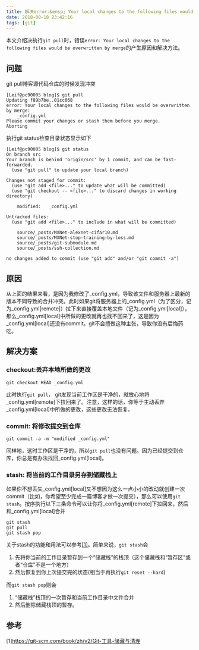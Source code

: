 ```yaml
---
title: 解决error:&ensp; Your local changes to the following files would be overwritten by merge
date: 2018-08-18 23:42:16
tags: [git]
---
```


本文介绍决执行`git pull`时，错误`error: Your local changes to the following files would be overwritten by merge`的产生原因和解决方法。
<!--more-->
## 问题
git pull博客源代码仓库的时候发现冲突

```
[Leif@pc90005 blog]$ git pull
Updating f89b7be..01cc068
error: Your local changes to the following files would be overwritten by merge:
	_config.yml
Please commit your changes or stash them before you merge.
Aborting
```
执行git status检查目录状态显示如下

```
[Leif@pc90005 blog]$ git status
On branch src
Your branch is behind 'origin/src' by 1 commit, and can be fast-forwarded.
  (use "git pull" to update your local branch)

Changes not staged for commit:
  (use "git add <file>..." to update what will be committed)
  (use "git checkout -- <file>..." to discard changes in working directory)

	modified:   _config.yml

Untracked files:
  (use "git add <file>..." to include in what will be committed)

	source/_posts/MXNet-alexnet-cifar10.md
	source/_posts/MXNet-stop-training-by-loss.md
	source/_posts/git-submodule.md
	source/_posts/ssh-collection.md

no changes added to commit (use "git add" and/or "git commit -a")

```
## 原因
从上面的结果来看，是因为我修改了\_config.yml，导致该文件和服务器上最新的版本不同导致的合并冲突。此时如果git将服务器上的\_config.yml（为了区分，记为\_config.yml[remote]）拉下来直接覆盖本地文件（记为\_config.yml[local]），那么\_config.yml[local]中所做的更改就再也找不回来了，这是因为\_config.yml[local]还没有commit。git不会擅做这种主张，导致你没有后悔药吃。

## 解决方案
### checkout:丢弃本地所做的更改
```
git checkout HEAD _config.yml
```
此时执行`git pull`， git发现当前工作区是干净的，就放心地将_config.yml[remote]下拉回来了。注意，这样的话，你等于主动丢弃\_config.yml[local]中所做的更改，这些更改无法恢复。
### commit: 将修改提交到仓库
```
git commit -a -m "modified _config.yml"
```
同样地，这时工作区是干净的，所以`git pull`也没有问题。因为已经提交到仓库，你总是有办法找回_config.yml[local]。
### stash: 将当前的工作目录另存到储藏栈上
如果你不想丢失\_config.yml[local]又不想因为这么一点小小的改动就创建一次commit（比如，你希望至少完成一篇博客才做一次提交），那么可以使用`git stash`。按序执行以下三条命令可以让你将\_config.yml[remote]下拉回来，然后和\_config.yml[local]合并

```
git stash
git pull
git stash pop
```
关于stash的功能和用法可以参考[[1]](https://git-scm.com/book/zh/v2/Git-工具-储藏与清理)。简单来说，`git stash`会

1. 先将你当前的工作目录暂存到一个“储藏栈”的栈顶（这个储藏栈和“暂存区”或者“仓库”不是一个地方）
2. 然后恢复到你上次提交完的状态(相当于再执行`git reset --hard`)

而`git stash pop`则会

1. “储藏栈”栈顶的一次暂存和当前工作目录中文件合并
2. 然后删除储藏栈顶的暂存。

## 参考
[1]https://git-scm.com/book/zh/v2/Git-工具-储藏与清理